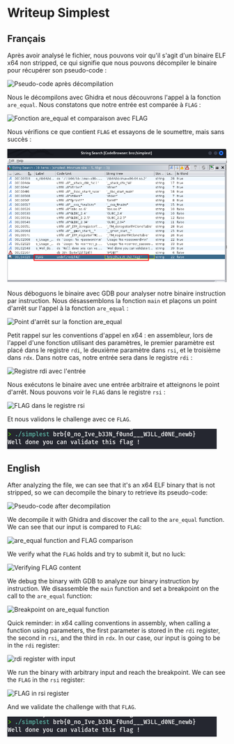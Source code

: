 # Writeup Simplest

## Français

Après avoir analysé le fichier, nous pouvons voir qu'il s'agit d'un binaire ELF x64 non stripped, ce qui signifie que nous pouvons décompiler le binaire pour récupérer son pseudo-code :

![Pseudo-code après décompilation](images/image1.png)

Nous le décompilons avec Ghidra et nous découvrons l'appel à la fonction `are_equal`. Nous constatons que notre entrée est comparée à `FLAG` :

![Fonction are_equal et comparaison avec FLAG](images/image2.png)

Nous vérifions ce que contient `FLAG` et essayons de le soumettre, mais sans succès :

![Vérification du contenu de FLAG](images/fakeflag.png)

Nous déboguons le binaire avec GDB pour analyser notre binaire instruction par instruction. Nous désassemblons la fonction `main` et plaçons un point d'arrêt sur l'appel à la fonction `are_equal` :

![Point d'arrêt sur la fonction are_equal](images/image4.png)

Petit rappel sur les conventions d'appel en x64 : en assembleur, lors de l'appel d'une fonction utilisant des paramètres, le premier paramètre est placé dans le registre `rdi`, le deuxième paramètre dans `rsi`, et le troisième dans `rdx`. Dans notre cas, notre entrée sera dans le registre `rdi` :

![Registre rdi avec l'entrée](images/image5.png)

Nous exécutons le binaire avec une entrée arbitraire et atteignons le point d'arrêt. Nous pouvons voir le `FLAG` dans le registre `rsi` :

![FLAG dans le registre rsi](images/image6.png)

Et nous validons le challenge avec ce `FLAG`.

![Validation du challenge avec FLAG](images/flag.png)

## English

After analyzing the file, we can see that it's an x64 ELF binary that is not stripped, so we can decompile the binary to retrieve its pseudo-code:

![Pseudo-code after decompilation](images/image1.png)

We decompile it with Ghidra and discover the call to the `are_equal` function. We can see that our input is compared to `FLAG`:

![are_equal function and FLAG comparison](images/image2.png)

We verify what the `FLAG` holds and try to submit it, but no luck:

![Verifying FLAG content](images/image3.png)

We debug the binary with GDB to analyze our binary instruction by instruction. We disassemble the `main` function and set a breakpoint on the call to the `are_equal` function:

![Breakpoint on are_equal function](images/image4.png)

Quick reminder: in x64 calling conventions in assembly, when calling a function using parameters, the first parameter is stored in the `rdi` register, the second in `rsi`, and the third in `rdx`. In our case, our input is going to be in the `rdi` register:

![rdi register with input](images/image5.png)

We run the binary with arbitrary input and reach the breakpoint. We can see the `FLAG` in the `rsi` register:

![FLAG in rsi register](images/image6.png)

And we validate the challenge with that `FLAG`.

![Challenge validated with FLAG](images/flag.png)

